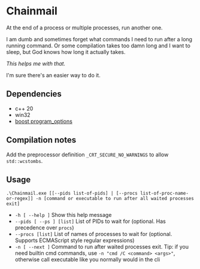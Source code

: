 # Chainmail

At the end of a process or multiple processes, run another one.

I am dumb and sometimes forget what commands I need to run after a long running command.
Or some compilation takes too damn long and I want to sleep, but God knows how long it actually takes.

*This helps me with that.*

I'm sure there's an easier way to do it.

## Dependencies
- c++ 20
- win32
- [boost program_options](https://www.boost.org/doc/libs/1_81_0/doc/html/program_options.html)

## Compilation notes
Add the preprocessor definition `_CRT_SECURE_NO_WARNINGS` to allow `std::wcstombs`.

## Usage
```
.\Chainmail.exe [[--pids list-of-pids] | [--procs list-of-proc-name-or-regex]] -n [command or executable to run after all waited processes exit]
```
- `-h [ --help ]`               Show this help message
- `--pids [ --ps ] [list]`      List of PIDs to wait for (optional. Has precedence over `procs`)
- `--procs [list]`               List of names of processes to wait for (optional. Supports ECMAScript style regular expressions)
- `-n [ --next ]`                 Command to run after waited processes exit. Tip: if you need builtin cmd commands, use `-n "cmd /C <command> <args>"`,
 otherwise call executable like you normally would in the cli
